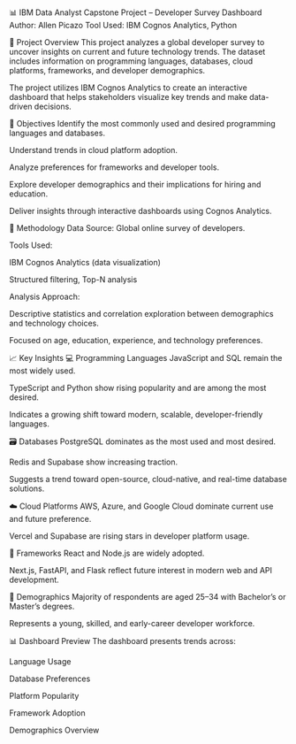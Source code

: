 📊 IBM Data Analyst Capstone Project – Developer Survey Dashboard
Author: Allen Picazo
Tool Used: IBM Cognos Analytics, Python

📌 Project Overview
This project analyzes a global developer survey to uncover insights on current and future technology trends. The dataset includes information on programming languages, databases, cloud platforms, frameworks, and developer demographics.

The project utilizes IBM Cognos Analytics to create an interactive dashboard that helps stakeholders visualize key trends and make data-driven decisions.

🎯 Objectives
Identify the most commonly used and desired programming languages and databases.

Understand trends in cloud platform adoption.

Analyze preferences for frameworks and developer tools.

Explore developer demographics and their implications for hiring and education.

Deliver insights through interactive dashboards using Cognos Analytics.

🧪 Methodology
Data Source: Global online survey of developers.

Tools Used:

IBM Cognos Analytics (data visualization)

Structured filtering, Top-N analysis

Analysis Approach:

Descriptive statistics and correlation exploration between demographics and technology choices.

Focused on age, education, experience, and technology preferences.

📈 Key Insights
💻 Programming Languages
JavaScript and SQL remain the most widely used.

TypeScript and Python show rising popularity and are among the most desired.

Indicates a growing shift toward modern, scalable, developer-friendly languages.

🗃️ Databases
PostgreSQL dominates as the most used and most desired.

Redis and Supabase show increasing traction.

Suggests a trend toward open-source, cloud-native, and real-time database solutions.

☁️ Cloud Platforms
AWS, Azure, and Google Cloud dominate current use and future preference.

Vercel and Supabase are rising stars in developer platform usage.

🧱 Frameworks
React and Node.js are widely adopted.

Next.js, FastAPI, and Flask reflect future interest in modern web and API development.

👥 Demographics
Majority of respondents are aged 25–34 with Bachelor’s or Master’s degrees.

Represents a young, skilled, and early-career developer workforce.

📊 Dashboard Preview
The dashboard presents trends across:

Language Usage

Database Preferences

Platform Popularity

Framework Adoption

Demographics Overview
